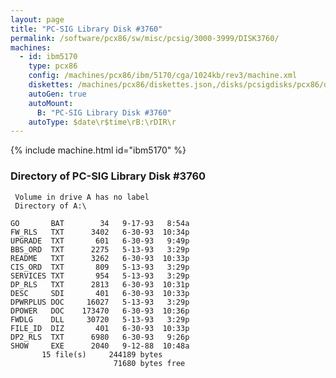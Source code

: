 ```yaml
---
layout: page
title: "PC-SIG Library Disk #3760"
permalink: /software/pcx86/sw/misc/pcsig/3000-3999/DISK3760/
machines:
  - id: ibm5170
    type: pcx86
    config: /machines/pcx86/ibm/5170/cga/1024kb/rev3/machine.xml
    diskettes: /machines/pcx86/diskettes.json,/disks/pcsigdisks/pcx86/diskettes.json
    autoGen: true
    autoMount:
      B: "PC-SIG Library Disk #3760"
    autoType: $date\r$time\rB:\rDIR\r
---
```


{% include machine.html id="ibm5170" %}

### Directory of PC-SIG Library Disk #3760

     Volume in drive A has no label
     Directory of A:\

    GO       BAT        34   9-17-93   8:54a
    FW_RLS   TXT      3402   6-30-93  10:34p
    UPGRADE  TXT       601   6-30-93   9:49p
    BBS_ORD  TXT      2275   5-13-93   3:29p
    README   TXT      3262   6-30-93  10:33p
    CIS_ORD  TXT       809   5-13-93   3:29p
    SERVICES TXT       954   5-13-93   3:29p
    DP_RLS   TXT      2813   6-30-93  10:31p
    DESC     SDI       401   6-30-93  10:33p
    DPWRPLUS DOC     16027   5-13-93   3:29p
    DPOWER   DOC    173470   6-30-93  10:36p
    FWDLG    DLL     30720   5-13-93   3:29p
    FILE_ID  DIZ       401   6-30-93  10:33p
    DP2_RLS  TXT      6980   6-30-93   9:26p
    SHOW     EXE      2040   9-12-88  10:48a
           15 file(s)     244189 bytes
                           71680 bytes free

